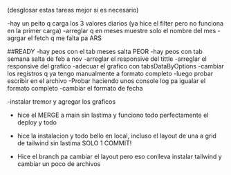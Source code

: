 
(desglosar estas tareas mejor si es necesario)

-hay un peito q carga los 3 valores diarios (ya hice el filter pero no funciona en la primer carga)
-arreglar q en meses muestre solo el nombre del mes
-agrgar el fetch q me falta pa ARS

##READY
-hay peos con el tab meses salta PEOR
-hay peos con tab semana salta de feb a nov
-arreglar el responsive del tittle
-arreglar el responsive del grafico
-adecuar el grafico con tabsDataByOptions
-cambiar los registros q ya tengo manualmente a formato completo
-luego probar escribir en el archivo
-Probar haciendo unos console log pa igualar el formato completo
-cambiar el formato de fecha

-instalar tremor y agregar los graficos

- hice el MERGE a main sin lastima y funciono todo perfectamente el deploy y todo

- hice la instalacion y todo bello en local, incluso el layout de una a grid de tailwind sin lastima SOLO 1 COMMIT!

- Hice el branch pa cambiar el layout pero eso conlleva instalar tailwind y cambiar un poco de archivos